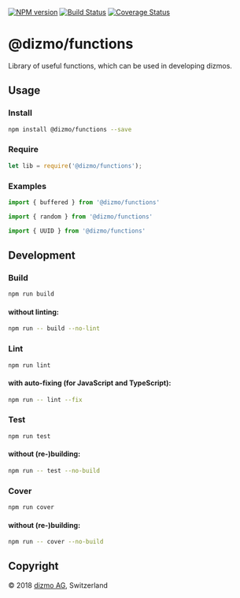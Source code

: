 [![NPM version](https://badge.fury.io/js/%40dizmo%2Ffunctions.svg)](https://npmjs.org/package/@dizmo/functions)
[![Build Status](https://travis-ci.org/dizmo/functions.svg?branch=master)](https://travis-ci.org/dizmo/functions)
[![Coverage Status](https://coveralls.io/repos/github/dizmo/functions/badge.svg?branch=master)](https://coveralls.io/github/dizmo/functions?branch=master)

# @dizmo/functions
Library of useful functions, which can be used in developing dizmos.

## Usage
### Install
```sh
npm install @dizmo/functions --save
```
### Require
```javascript
let lib = require('@dizmo/functions');
```
### Examples
```typescript
import { buffered } from '@dizmo/functions'
```
```typescript
import { random } from '@dizmo/functions'
```
```typescript
import { UUID } from '@dizmo/functions'
```
## Development
### Build
```sh
npm run build
```
#### without linting:
```sh
npm run -- build --no-lint
```
### Lint
```sh
npm run lint
```
#### with auto-fixing (for JavaScript and TypeScript):
```sh
npm run -- lint --fix
```
### Test
```sh
npm run test
```
#### without (re-)building:
```sh
npm run -- test --no-build
```
### Cover
```sh
npm run cover
```
#### without (re-)building:
```sh
npm run -- cover --no-build
```

## Copyright

 © 2018 [dizmo AG](http://dizmo.com/), Switzerland

